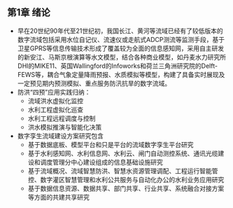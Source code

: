 ## 第1章 绪论
- 早在20世纪90年代至21世纪初，我国长江、黄河等流域已经有了较低版本的数字流域包括采用水位自记仪、流速仪或走航式ADCP测流等监测手段，基于卫星GPRS等信息传输技术形成了覆盖较为全面的信息感知网，采用自主研发的新安江、马斯京根演算等水文模型，结合各种商业模型，如丹麦水力研究所DHI的MIKE11、英国Wallingford的Infoworks和荷兰三角洲研究院的Delft-FEWS等，耦合气象定量降雨预报、水质模拟等模型，构建了具备实时展现及一定预见期内预测模拟、重点服务防汛抗旱的数字流域。
- 防洪“四预”应用实践归纳：
	- 流域洪水虚拟化监控
	- 水利工程虚拟化巡查
	- 水利工程远程调度与控制
	- 洪水模拟推演与智能化决策
- 数字孪生流域建设方案研究包含
	- 基于数据底板、模型平台和只是平台的流域数字孪生平台研究
	- 基于水利感知网、水利信息网、水利云、闸门自动测控系统、通讯光缆建设和调度管理分中心建设组成的信息基础设施研究
	- 基于流域概况、流域智慧防洪、智慧水资源管理调配、工程运行智能管控、数字灌区智慧管理和水利公共服务与自动化办公的水利业务应用研究
	- 基于数据信息资源、数据共享、部门共享、行业共享、系统融合对接方案等方面的共建共享研究